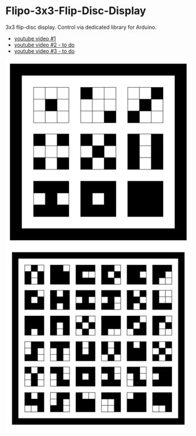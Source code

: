 # Flipo-3x3-Flip-Disc-Display
3x3 flip-disc display. Control via dedicated library for Arduino.

- [youtube video #1](https://youtu.be/-nHFKv8mkeg)
- [youtube video #2 - to do]()
- [youtube video #3 - to do]()

<img src="https://github.com/marcinsaj/Flipo-3x3-Flip-Disc-Display/blob/main/extras/3x3-DICE.png">
<img src="https://github.com/marcinsaj/Flipo-3x3-Flip-Disc-Display/blob/main/extras/3x3-FONT.png">
